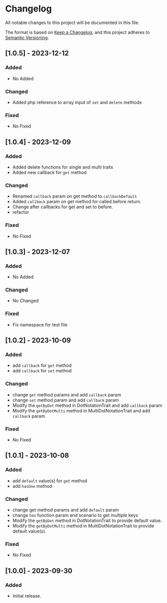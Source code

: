 # Changelog

All notable changes to this project will be documented in this file.

The format is based on [Keep a Changelog](https://keepachangelog.com/en/1.0.0/),
and this project adheres to [Semantic Versioning](https://semver.org/spec/v2.0.0.html).
## [1.0.5] - 2023-12-12

### Added

- No Added

### Changed

- Added php reference to array input of `set` and `delete` methods

### Fixed

- No Fixed


## [1.0.4] - 2023-12-09

### Added

- Added delete functions for single and multi traits
- Added new callback for `get` method

### Changed

- Renamed `callback` param on get method to `callbackDefault`
- Added `callback` param on get method for called before return.
- Change after callbacks for get and set to before.
- refactor
### Fixed

- No Fixed


## [1.0.3] - 2023-12-07

### Added

- No Added

### Changed

- No Changed

### Fixed

- Fix namespace for test file

## [1.0.2] - 2023-10-09

### Added

- add `callback` for `get` method
- add `callback` for `set` method

### Changed

- change `get` method params and add `callback` param
- change `set` method param and add `callback` param
- Modify the `getByDot` method in DotNotationTrait and add `callback` param
- Modify the `getByDotMulti` method in MultiDotNotationTrait and add `callback` param

### Fixed

- No Fixed

## [1.0.1] - 2023-10-08

### Added

- add `default` value(s) for `get` method
- add `hasOne` method

### Changed

- change get method params and add `default` param
- change `has` function param and scenario to get multiple keys
- Modify the `getByDot` method in DotNotationTrait to provide default value.
- Modify the `getByDotMulti` method in MultiDotNotationTrait to provide default value(s).

### Fixed

- No Fixed

## [1.0.0] - 2023-09-30

### Added

- Initial release.

